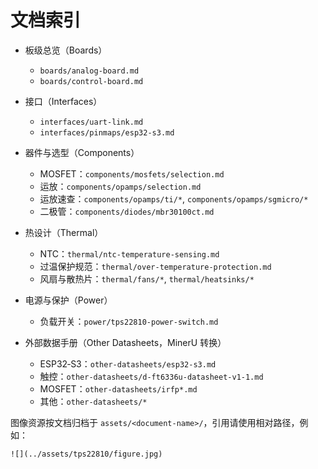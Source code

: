 # 文档索引

- 板级总览（Boards）
  - `boards/analog-board.md`
  - `boards/control-board.md`

- 接口（Interfaces）
  - `interfaces/uart-link.md`
  - `interfaces/pinmaps/esp32-s3.md`

- 器件与选型（Components）
  - MOSFET：`components/mosfets/selection.md`
  - 运放：`components/opamps/selection.md`
  - 运放速查：`components/opamps/ti/*`, `components/opamps/sgmicro/*`
  - 二极管：`components/diodes/mbr30100ct.md`

- 热设计（Thermal）
  - NTC：`thermal/ntc-temperature-sensing.md`
  - 过温保护规范：`thermal/over-temperature-protection.md`
  - 风扇与散热片：`thermal/fans/*`, `thermal/heatsinks/*`

- 电源与保护（Power）
  - 负载开关：`power/tps22810-power-switch.md`

- 外部数据手册（Other Datasheets，MinerU 转换）
  - ESP32‑S3：`other-datasheets/esp32-s3.md`
  - 触控：`other-datasheets/d-ft6336u-datasheet-v1-1.md`
  - MOSFET：`other-datasheets/irfp*.md`
  - 其他：`other-datasheets/*`

图像资源按文档归档于 `assets/<document-name>/`，引用请使用相对路径，例如：

```
![](../assets/tps22810/figure.jpg)
```

